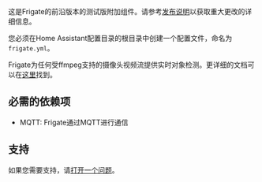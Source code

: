 这是Frigate的前沿版本的测试版附加组件。请参考[发布说明](https://github.com/blakeblackshear/frigate/releases)以获取重大更改的详细信息。

您必须在Home Assistant配置目录的根目录中创建一个配置文件，命名为`frigate.yml`。

Frigate为任何受ffmpeg支持的摄像头视频流提供实时对象检测。更详细的文档可以在[这里](https://docs.frigate.video)找到。

## 必需的依赖项

- MQTT: Frigate通过MQTT进行通信

## 支持

如果您需要支持，请[打开一个问题](https://github.com/blakeblackshear/frigate/issues/new/choose)。